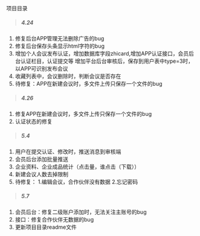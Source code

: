 ﻿项目目录

> ##### 4.24
1. 修复后台APP管理无法删除广告的bug
2. 修复后台保存头条显示html字符的bug
3. 增加个人会议发布认证，增加数据库字段zhicard,增加APP认证接口，会员后台认证栏目，认证提交等
增加平台后台审核后，保存到用户表中type=3时，以APP可识别发布会议
4. 收藏列表中，会议删除时，判断会议是否存在
5. 待修复：APP在新建会议时，多文件上传只保存一个文件的bug

> ##### 4.26
1. 修复APP在新建会议时，多文件上传只保存一个文件的bug
2. 认证状态的修复

> ##### 5.4
1. 用户在提交认证、修改时，推送消息到审核端
2. 会员后台添加批量推送
3. 企业资料、企业成品统计（点击量，谁点击（下载））
4. 新建会议人数去掉限制
5. 待修复：
	1.编辑会议，合作伙伴没有数据
	2.忘记密码
	
> ##### 5.7
1. 会员后台：修复二级账户添加时，无法关注主账号的bug
2. 接口：修复合作伙伴无数据的bug
3. 更新项目目录readme文件